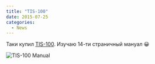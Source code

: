 ```yaml
---
title: "TIS-100"
date: 2015-07-25
categories:
  - News
---
```


Таки купил [TIS-100](https://en.wikipedia.org/wiki/TIS-100). Изучаю 14-ти страничный мануал 😀

![TIS-100 Manual](tis-100-manual.jpg)
